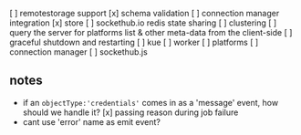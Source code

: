 [ ] remotestorage support
[x] schema validation
[ ] connection manager integration
[x] store
[ ] sockethub.io redis state sharing
[ ] clustering
[ ] query the server for platforms list & other meta-data from the client-side
[ ] graceful shutdown and restarting
  [ ] kue
  [ ] worker
  [ ] platforms
  [ ] connection manager
  [ ] sockethub.js

## notes
- if an `objectType:'credentials'` comes in as a 'message' event, how should
  we handle it?
[x] passing reason during job failure
- cant use 'error' name as emit event?
